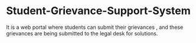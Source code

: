 # Student-Grievance-Support-System
It is a web portal where students can submit their grievances , and these grievances are being submitted to the legal desk for solutions.
